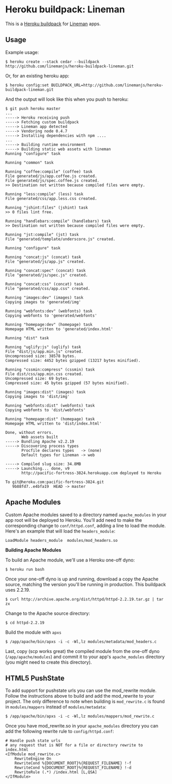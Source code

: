 Heroku buildpack: Lineman
=========================

This is a [Heroku buildpack](http://devcenter.heroku.com/articles/buildpacks) for [Lineman](https://github.com/linemanjs/lineman) apps.

Usage
-----

Example usage:

    $ heroku create --stack cedar --buildpack http://github.com/linemanjs/heroku-buildpack-lineman.git

Or, for an existing heroku app:

    $ heroku config:set BUILDPACK_URL=http://github.com/linemanjs/heroku-buildpack-lineman.git

And the output will look like this when you push to heroku:

    $ git push heroku master
    ...
    -----> Heroku receiving push
    -----> Fetching custom buildpack
    -----> Lineman app detected
    -----> Vendoring node 0.4.7
    -----> Installing dependencies with npm ....
    ...
    -----> Building runtime environment
    -----> Building static web assets with lineman
    Running "configure" task
    
    Running "common" task
    
    Running "coffee:compile" (coffee) task
    File generated/js/app.coffee.js created.
    File generated/js/spec.coffee.js created.
    >> Destination not written because compiled files were empty.
    
    Running "less:compile" (less) task
    File generated/css/app.less.css created.
    
    Running "jshint:files" (jshint) task
    >> 0 files lint free.
    
    Running "handlebars:compile" (handlebars) task
    >> Destination not written because compiled files were empty.
    
    Running "jst:compile" (jst) task
    File "generated/template/underscore.js" created.
    
    Running "configure" task
    
    Running "concat:js" (concat) task
    File "generated/js/app.js" created.
    
    Running "concat:spec" (concat) task
    File "generated/js/spec.js" created.
    
    Running "concat:css" (concat) task
    File "generated/css/app.css" created.
    
    Running "images:dev" (images) task
    Copying images to 'generated/img'
    
    Running "webfonts:dev" (webfonts) task
    Copying webfonts to 'generated/webfonts'
    
    Running "homepage:dev" (homepage) task
    Homepage HTML written to 'generated/index.html'
    
    Running "dist" task
    
    Running "uglify:js" (uglify) task
    File "dist/js/app.min.js" created.
    Uncompressed size: 38578 bytes.
    Compressed size: 4452 bytes gzipped (13217 bytes minified).
    
    Running "cssmin:compress" (cssmin) task
    File dist/css/app.min.css created.
    Uncompressed size: 69 bytes.
    Compressed size: 45 bytes gzipped (57 bytes minified).
    
    Running "images:dist" (images) task
    Copying images to 'dist/img'
    
    Running "webfonts:dist" (webfonts) task
    Copying webfonts to 'dist/webfonts'
    
    Running "homepage:dist" (homepage) task
    Homepage HTML written to 'dist/index.html'
    
    Done, without errors.
           Web assets built
    -----> Bundling Apache v2.2.19
    -----> Discovering process types
           Procfile declares types   -> (none)
           Default types for Lineman -> web
    
    -----> Compiled slug size: 34.8MB
    -----> Launching... done, v9
           http://pacific-fortress-3824.herokuapp.com deployed to Heroku
    
    To git@heroku.com:pacific-fortress-3824.git
       9b88fd7..e4bfa19  HEAD -> master

Apache Modules
-----

Custom Apache modules saved to a directory named `apache_modules` in your app root will be deployed to Heroku. You'll add need to make the corresponding change to `conf/httpd.conf`, adding a line to load the module. Here's an example that will load the `headers_module`:

```
LoadModule headers_module  modules/mod_headers.so
```

__Building Apache Modules__

To build an Apache module, we'll use a Heroku one-off dyno:

```
$ heroku run bash
```

Once your one-off dyno is up and running, download a copy the Apache source, matching the version you'll be running in production. This buildpack uses 2.2.19.

```
$ curl http://archive.apache.org/dist/httpd/httpd-2.2.19.tar.gz | tar zx
```

Change to the Apache source directory:

```
$ cd httpd-2.2.19
```

Build the module with `apxs`

```
$ /app/apache/bin/apxs -i -c -Wl,lz modules/metadata/mod_headers.c
```

Last, copy (scp works great) the compiled module from the one-off dyno (`/app/apache/modules`) and commit it to your app's `apache_modules` directory (you might need to create this directory).


HTML5 PushState
-----

To add support for pushstate urls you can use the mod_rewrite module.  Follow the instructions above to build and add the mod_rewrite to your project.  The only difference to note when building is `mod_rewrite.c` is found in `modules/mappers` instead of `modules/metadata`:

```
$ /app/apache/bin/apxs -i -c -Wl,lz modules/mappers/mod_rewrite.c
```

Once you have mod_rewrite.so in your `apache_modules` directory you can add the following rewrite rule to `config/httpd.conf`:

```
# Handle push state urls
# any request that is NOT for a file or directory rewrite to index.html
<IfModule mod_rewrite.c>
    RewriteEngine On
    RewriteCond %{DOCUMENT_ROOT}%{REQUEST_FILENAME} !-f
    RewriteCond %{DOCUMENT_ROOT}%{REQUEST_FILENAME} !-d
    RewriteRule (.*) /index.html [L,QSA]
</IfModule>
```
